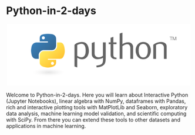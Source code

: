 # Python-in-2-days
<p align="center">
	<img src="D1_L3_Python/figures/python.png" width=500>
</p>


Welcome to Python-in-2-days.  Here you will learn about Interactive Python (Jupyter Notebooks), linear algebra with NumPy, dataframes with Pandas, rich and interactive plotting tools with MatPlotLib and Seaborn, exploratory data analysis, machine learning model validation, and scientific computing with SciPy. From there you can extend these tools to other datasets and applications in machine learning.